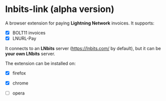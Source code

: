 # lnbits-link (alpha version)

A browser extension for paying **Lightning Network** invoices. It supports:
  - [x] BOLT11 invoices
  - [x] LNURL-Pay

It connects to an **LNbits** server (https://lnbits.com/ by default), but it can be **your own LNbits** server.

The extension can be installed on:
 - [x] firefox
 - [x] chrome
 - [ ] opera

